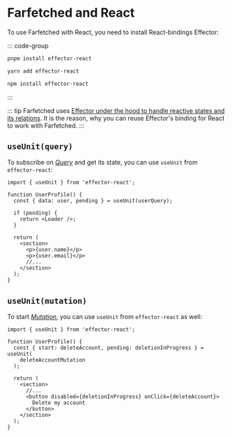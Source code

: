 # Farfetched and React

To use Farfetched with React, you need to install React-bindings Effector:

::: code-group

```sh [pnpm]
pnpm install effector-react
```

```sh [yarn]
yarn add effector-react
```

```sh [npm]
npm install effector-react
```

:::

::: tip
Farfetched uses [Effector under the hood to handle reactive states and its relations](/statements/effector). It is the reason, why you can reuse Effector's binding for React to work with Farfetched.
:::

## `useUnit(query)`

To subscribe on [_Query_](/api/primitives/query) and get its state, you can use `useUnit` from `effector-react`:

```tsx
import { useUnit } from 'effector-react';

function UserProfile() {
  const { data: user, pending } = useUnit(userQuery);

  if (pending) {
    return <Loader />;
  }

  return (
    <section>
      <p>{user.name}</p>
      <p>{user.email}</p>
      //...
    </section>
  );
}
```

## `useUnit(mutation)`

To start [_Mutation_](/api/primitives/mutation), you can use `useUnit` from `effector-react` as well:

```tsx
import { useUnit } from 'effector-react';

function UserProfile() {
  const { start: deleteAccount, pending: deletionInProgress } = useUnit(
    deleteAccountMutation
  );

  return (
    <section>
      //...
      <button disabled={deletionInProgress} onClick={deleteAccount}>
        Delete my account
      </button>
    </section>
  );
}
```
